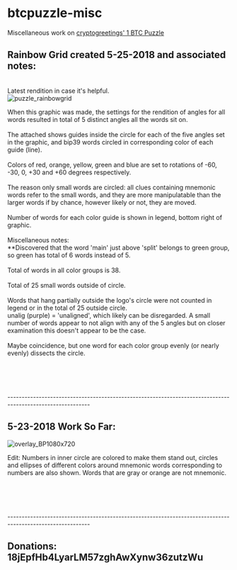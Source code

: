 # btcpuzzle-misc
Miscellaneous work on <a href="https://bit.ly/2GSCoqq">cryptogreetings' 1 BTC Puzzle</a>
<br>

<h2>Rainbow Grid created 5-25-2018 and associated notes:</h2>
<br>
Latest rendition in case it's helpful.<br>
<img src="https://image.ibb.co/b5GPgT/puzzle_rainbowgrid.png" alt="puzzle_rainbowgrid" border="0">

<p>When this graphic was made, the settings for the rendition of angles for all words resulted in total of 5 distinct angles all the words sit on.<br><br>
The attached shows guides inside the circle for each of the five angles set in the graphic, and bip39 words circled in corresponding color of each guide (line).<br><br>
Colors of red, orange, yellow, green and blue are set to rotations of -60, -30, 0, +30 and +60 degrees respectively.<br><br>
The reason only small words are circled: all clues containing mnemonic words refer to the small words, and they are more manipulatable than the larger words if by chance, however likely or not, they are moved.<br><br>
Number of words for each color guide is shown in legend, bottom right of graphic.<br><br>
Miscellaneous notes:<br>
**Discovered that the word 'main' just above 'split' belongs to green group, so green has total of 6 words instead of 5.<br><br>
Total of words in all color groups is 38.<br><br>
Total of 25 small words outside of circle.<br><br>
Words that hang partially outside the logo's circle were not counted in legend or in the total of 25 outside circle.<br>
unalig (purple) = 'unaligned', which likely can be disregarded. A small number of words appear to not align with any of the 5 angles but on closer examination this doesn't appear to be the case.<br><br>
Maybe coincidence, but one word for each color group evenly (or nearly evenly) dissects the circle.</p>
<br>
<br>
<br>
<br>
-----------------------------------------------------------------------------------------------------------
<h2>5-23-2018 Work So Far:</h2>

<img src="https://image.ibb.co/i72eAo/overlay_BP1080x720.png" alt="overlay_BP1080x720" border="0">

<p>Edit: Numbers in inner circle are colored to make them stand out, circles and ellipses of different colors around mnemonic words corresponding to numbers are also shown. Words that are gray or orange are not mnemonic.</p>
<br>
<br>
<br>
<br>
-----------------------------------------------------------------------------------------------------------
<br>
<h2>Donations: 18jEpfHb4LyarLM57zghAwXynw36zutzWu</h2>
